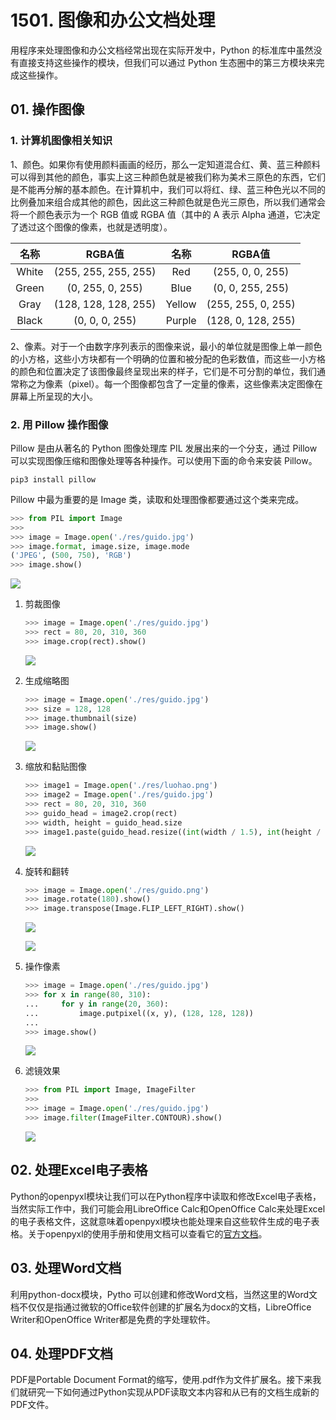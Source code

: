 # 1501. 图像和办公文档处理

用程序来处理图像和办公文档经常出现在实际开发中，Python 的标准库中虽然没有直接支持这些操作的模块，但我们可以通过 Python 生态圈中的第三方模块来完成这些操作。

## 01. 操作图像

### 1. 计算机图像相关知识

1、颜色。如果你有使用颜料画画的经历，那么一定知道混合红、黄、蓝三种颜料可以得到其他的颜色，事实上这三种颜色就是被我们称为美术三原色的东西，它们是不能再分解的基本颜色。在计算机中，我们可以将红、绿、蓝三种色光以不同的比例叠加来组合成其他的颜色，因此这三种颜色就是色光三原色，所以我们通常会将一个颜色表示为一个 RGB 值或 RGBA 值（其中的 A 表示 Alpha 通道，它决定了透过这个图像的像素，也就是透明度）。

   | 名称  |        RGBA值        |  名称  |       RGBA值       |
   | :---: | :------------------: | :----: | :----------------: |
   | White | (255, 255, 255, 255) |  Red   |  (255, 0, 0, 255)  |
   | Green |   (0, 255, 0, 255)   |  Blue  |  (0, 0, 255, 255)  |
   | Gray  | (128, 128, 128, 255) | Yellow | (255, 255, 0, 255) |
   | Black |    (0, 0, 0, 255)    | Purple | (128, 0, 128, 255) |

2、像素。对于一个由数字序列表示的图像来说，最小的单位就是图像上单一颜色的小方格，这些小方块都有一个明确的位置和被分配的色彩数值，而这些一小方格的颜色和位置决定了该图像最终呈现出来的样子，它们是不可分割的单位，我们通常称之为像素（pixel）。每一个图像都包含了一定量的像素，这些像素决定图像在屏幕上所呈现的大小。

### 2. 用 Pillow 操作图像

Pillow 是由从著名的 Python 图像处理库 PIL 发展出来的一个分支，通过 Pillow 可以实现图像压缩和图像处理等各种操作。可以使用下面的命令来安装 Pillow。

```Shell
pip3 install pillow
```

Pillow 中最为重要的是 Image 类，读取和处理图像都要通过这个类来完成。

```Python
>>> from PIL import Image
>>>
>>> image = Image.open('./res/guido.jpg')
>>> image.format, image.size, image.mode
('JPEG', (500, 750), 'RGB')
>>> image.show()
```

![](./res/image-show.png)

1. 剪裁图像

   ```Python
   >>> image = Image.open('./res/guido.jpg')
   >>> rect = 80, 20, 310, 360
   >>> image.crop(rect).show()
   ```

   ![](./res/image-crop.png)

2. 生成缩略图

   ```Python
   >>> image = Image.open('./res/guido.jpg')
   >>> size = 128, 128
   >>> image.thumbnail(size)
   >>> image.show()
   ```

   ![](./res/image-thumbnail.png)

3. 缩放和黏贴图像

   ```Python
   >>> image1 = Image.open('./res/luohao.png')
   >>> image2 = Image.open('./res/guido.jpg')
   >>> rect = 80, 20, 310, 360
   >>> guido_head = image2.crop(rect)
   >>> width, height = guido_head.size
   >>> image1.paste(guido_head.resize((int(width / 1.5), int(height / 1.5))), (172, 40))
   ```

   ![](./res/image-paste.png)

4. 旋转和翻转

   ```Python
   >>> image = Image.open('./res/guido.png')
   >>> image.rotate(180).show()
   >>> image.transpose(Image.FLIP_LEFT_RIGHT).show()
   ```

   ![](./res/image-rotate.png)

   ![](./res/image-transpose.png)

5. 操作像素

   ```Python
   >>> image = Image.open('./res/guido.jpg')
   >>> for x in range(80, 310):
   ...     for y in range(20, 360):
   ...         image.putpixel((x, y), (128, 128, 128))
   ... 
   >>> image.show()
   ```

   ![](./res/image-putpixel.png)

6. 滤镜效果

   ```Python
   >>> from PIL import Image, ImageFilter
   >>>
   >>> image = Image.open('./res/guido.jpg')
   >>> image.filter(ImageFilter.CONTOUR).show()
   ```

   ![](./res/image-filter.png)

## 02. 处理Excel电子表格

Python的openpyxl模块让我们可以在Python程序中读取和修改Excel电子表格，当然实际工作中，我们可能会用LibreOffice Calc和OpenOffice Calc来处理Excel的电子表格文件，这就意味着openpyxl模块也能处理来自这些软件生成的电子表格。关于openpyxl的使用手册和使用文档可以查看它的[官方文档](https://openpyxl.readthedocs.io/en/stable/#)。

## 03. 处理Word文档

利用python-docx模块，Pytho 可以创建和修改Word文档，当然这里的Word文档不仅仅是指通过微软的Office软件创建的扩展名为docx的文档，LibreOffice Writer和OpenOffice Writer都是免费的字处理软件。


## 04. 处理PDF文档

PDF是Portable Document Format的缩写，使用.pdf作为文件扩展名。接下来我们就研究一下如何通过Python实现从PDF读取文本内容和从已有的文档生成新的PDF文件。

